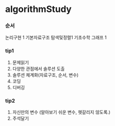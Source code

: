 # algorithmStudy

### 순서
논리구현 1
기본자료구조
탐색및정렬1
기초수학
그래프 1

### tip1
1. 문제읽기
2. 다양한 관점에서 솔루션 도출
3. 솔루션 체계화(자료구조, 순서, 변수)
4. 코딩
5. 디버깅

### tip2
1. 자신만의 변수 (알아보기 쉬운 변수, 헷갈리지 않도록.)
2. 주석달기



